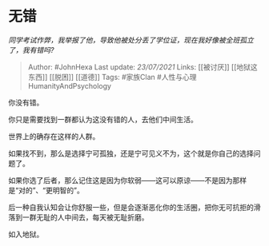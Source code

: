 # 无错
*同学考试作弊，我举报了他，导致他被处分丢了学位证，现在我好像被全班孤立了，我有错吗?*

> Author: #JohnHexa
Last update: *23/07/2021* 
Links: [[被讨厌]] [[地狱这东西]] [[脱困]] [[道德]]
Tags: #家族Clan #人性与心理HumanityAndPsychology 

 
你没有错。

你只是需要找到一群都认为这没有错的人，去他们中间生活。

世界上的确存在这样的人群。

如果找不到，那么是选择宁可孤独，还是宁可见义不为，这个就是你自己的选择问题了。

如果你选了后者，那么记住这是因为你软弱——这可以原谅——不是因为那样是“对的”、“更明智的”。

后一种自我认知会让你舒服一些，但是会逐渐恶化你的生活圈，把你无可抗拒的滑落到一群无耻的人中间去，每天被无耻折磨。

如入地狱。



